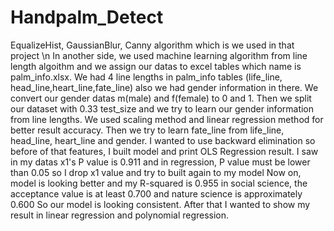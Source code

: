 # Handpalm_Detect
EqualizeHist, GaussianBlur, Canny algorithm which is we used in that project \n
In another side, we used machine learning algorithm from line length algoithm and we assign our datas to excel tables which name is palm_info.xlsx.
We had 4 line lengths in palm_info tables (life_line, head_line,heart_line,fate_line) also we had gender information in there.
We convert our gender datas m(male) and f(female) to 0 and 1.
Then we split our dataset with 0.33 test_size and we try to learn our gender information from line lengths.
We used scaling method and linear regression method for better result accuracy.
Then we try to learn fate_line from life_line, head_line, heart_line and gender.
I wanted to use backward elimination so before of that features, I built model and print OLS Regression result.
I saw in my datas x1's P value is 0.911 and in regression, P value must be lower than 0.05 so I drop x1 value and try to built again to my model
Now on, model is looking better and my R-squared is 0.955 in social science, the acceptance value is at least 0.700 and nature science is approximately 0.600
So our model is looking consistent.
After that I wanted to show my result in linear regression and polynomial regression.
